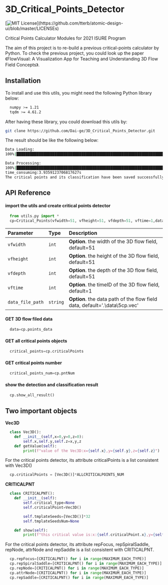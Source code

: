 # 3D_Critical_Points_Detector
[![MIT License](https://img.shields.io/apm/l/atomic-design-ui.svg?)](https://github.com/tterb/atomic-design-ui/blob/master/LICENSEs)

Critical Points Calculator Modules for 2021 ISURE Program

The aim of this project is to re-build a previous critical-points calculator by Python. To check the previous project, you could look up the paper 《FlowVisual: A Visualization App for Teaching and Understanding 3D Flow Field Concepts》.




## Installation

To install and use this utils, you might need the following Python library below:

```bash
  numpy >= 1.21
  tqdm >= 4.61.2
```
After having these library, you could download this utils by:

```bash
git clone https://github.com/Dai-ge/3D_Critical_Points_Detector.git
```
The result should be like the following below:
```bash
Data Loading:
100%|█████████████████████████████████████████████████████████████████████████████████████████████████████████████████████████████████████████████████████████████████████████████████████████████████████████████████████████████| 397953/397953 [00:00<00:00, 1033770.30it/s] 

Data Processing:
100%|██████████████████████████████████████████████████████████████████████████████████████████████████████████████████████████████████████████████████████████████████████████████████████████████████████████████████████████████████████████| 50/50 [00:03<00:00, 14.71it/s] 
time_consuming:3.9359123706817627s
The critical points and its classification have been saved successfully.
```
## API Reference

#### import the utils and create critical points detector
```python
  from utils.py import *
  cp=Critical_Points(vfwidth=51, vfheight=51, vfdepth=51, vftime=1,data_file_path='.\\data\\5cp.vec') 
```

| Parameter | Type     | Description                |
| :-------- | :------- | :------------------------- |
| `vfwidth` | `int` | **Option**. the width of the 3D flow field, default=51 |
| `vfheight` | `int` | **Option**. the height of the 3D flow field, default=51 |
| `vfdepth` | `int` | **Option**. the depth of the 3D flow field, default=51 |
| `vftime` | `int` | **Option**. the timeID of the 3D flow field, default=1 |
| `data_file_path` | `string` | **Option**. the data path of the flow field data, default='.\\data\\5cp.vec' |

#### GET 3D flow filed data

```python
  data=cp.points_data
```
#### GET all critical points objects

```python
  critical_points=cp.criticalPoints
```
#### GET critical points number

```python
  critical_points_num=cp.pntNum
```
#### show the detection and classification result
```python
  cp.show_all_result()
```

## Two important objects

**Vec3D**

```python
  class Vec3D():
    def __init__(self,x=0,y=0,z=0):
        self.x,self.y,self.z=x,y,z
    def getValue(self):
        print(f"value of the Vec3D:x={self.x},y={self.y},z={self.z}")
```
For the critical points detector, its attribute criticalPoints is a list consistent with Vec3D()
```python
  cp.criticalPoints = [Vec3D()]*ALLCRITICALPOINTS_NUM
```
**CRITICALPNT**
```python
  class CRITICALPNT():
    def __init__(self):
        self.critical_type=None
        self.criticalPoint=Vec3D()

        self.tmplateSeeds=[Vec3D()]*32
        self.tmplateSeedsNum=None

    def show(self):
        print(f"this critical value is:x:{self.criticalPoint.x},y={self.criticalPoint.y},z={self.criticalPoint.z}.")
```
For the critical points detector, its attribute repFocus, repSpiralSaddle, repNode, attrNode and repSaddle is a list consistent with CRITICALPNT.

```python
  cp.repFocus=[CRITICALPNT() for i in range(MAXIMUM_EACH_TYPE)]
  cp.repSpiralSaddle=[CRITICALPNT() for i in range(MAXIMUM_EACH_TYPE)]
  cp.repNode=[CRITICALPNT() for i in range(MAXIMUM_EACH_TYPE)]
  cp.attrNode=[CRITICALPNT() for i in range(MAXIMUM_EACH_TYPE)]
  cp.repSaddle=[CRITICALPNT() for i in range(MAXIMUM_EACH_TYPE)]
```
